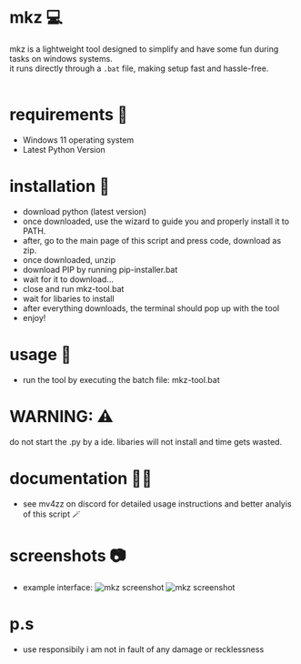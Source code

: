# mkz 💻

mkz is a lightweight tool designed to simplify and have some fun during tasks on windows systems.  
it runs directly through a `.bat` file, making setup fast and hassle-free.  
‎ ‎ 
‎ ‎ 
‎ ‎ 
# requirements 📜
- Windows 11 operating system
- Latest Python Version
‎ ‎ 
‎ ‎ 
‎ ‎ 
# installation 📖
- download python (latest version)
- once downloaded, use the wizard to guide you and properly install it to PATH.
- after, go to the main page of this script and press code, download as zip.
- once downloaded, unzip
- download PIP by running pip-installer.bat
- wait for it to download...
- close and run mkz-tool.bat
- wait for libaries to install
- after everything downloads, the terminal should pop up with the tool
- enjoy!
‎ 
‎ ‎ ‎ 
‎ ‎ 
# usage 👤
- run the tool by executing the batch file:
  mkz-tool.bat
‎ ‎ ‎ 
‎ ‎ 
‎ ‎ 
# WARNING: ⚠️
do not start the .py by a ide. libaries will not install and time gets wasted.
‎ ‎ 
‎ ‎ 
‎ ‎ 
# documentation 🧑‍🏫
- see mv4zz on discord for detailed usage instructions and better analyis of this script 🪄
‎ 
‎ 
‎ 
# screenshots 📷
- example interface:
  ![mkz screenshot](images/loading.png)
  ![mkz screenshot](images/main.png)

# p.s
- use responsibily i am not in fault of any damage or recklessness
